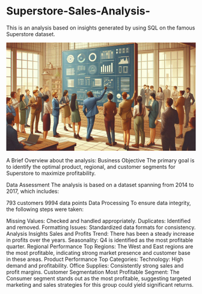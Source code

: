 # Superstore-Sales-Analysis-
This is an analysis based on insights generated by using SQL on the famous Superstore dataset.

![Healthcare](https://github.com/ANURUDRA-JENA/Health-Care-Analysis-Dashboard/blob/6e6ab3a7c5173ec5a58b24d2dc42c713e2ff1dbc/Assets/Cover%20pic.png)

A Brief Overview about the analysis:
Business Objective
The primary goal is to identify the optimal product, regional, and customer segments for Superstore to maximize profitability.

Data Assessment
The analysis is based on a dataset spanning from 2014 to 2017, which includes:

793 customers
9994 data points
Data Processing
To ensure data integrity, the following steps were taken:

Missing Values: Checked and handled appropriately.
Duplicates: Identified and removed.
Formatting Issues: Standardized data formats for consistency.
Analysis Insights
Sales and Profits
Trend: There has been a steady increase in profits over the years.
Seasonality: Q4 is identified as the most profitable quarter.
Regional Performance
Top Regions: The West and East regions are the most profitable, indicating strong market presence and customer base in these areas.
Product Performance
Top Categories:
Technology: High demand and profitability.
Office Supplies: Consistently strong sales and profit margins.
Customer Segmentation
Most Profitable Segment: The Consumer segment stands out as the most profitable, suggesting targeted marketing and sales strategies for this group could yield significant returns.

